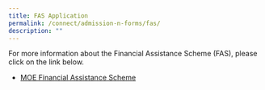 ```yaml
---
title: FAS Application
permalink: /connect/admission-n-forms/fas/
description: ""
---
```

<p>For more information about the Financial Assistance Scheme (FAS), please click on the link below.</p>
<ul>
<li><a href="https://www.moe.gov.sg/financial-matters/financial-assistance" target="_blank" rel="noopener">MOE Financial Assistance Scheme</a></li>
</ul>